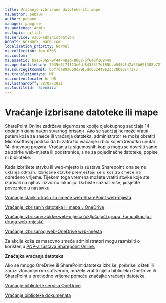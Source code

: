 ```yaml
---
title: Vraćanje izbrisane datoteke ili mape
ms.author: pebaum
author: pebaum
manager: pamgreen
ms.audience: Admin
ms.topic: article
ms.service: o365-administration
ROBOTS: NOINDEX, NOFOLLOW
localization_priority: Normal
ms.collection: Adm_O365
ms.custom: ''
ms.assetid: ba1573a5-9f44-482b-8082-6f648f169449
ms.openlocfilehash: 7935d6f74113e6da843f5f7df65bcb540b3d7a23b69f388b721fd778f4ff7a0f
ms.sourcegitcommit: b5f7da89a650d2915dc652449623c78be6247175
ms.translationtype: MT
ms.contentlocale: hr-HR
ms.lasthandoff: 08/05/2021
ms.locfileid: "54085112"
---
```

# <a name="restore-a-deleted-file-or-folder"></a>Vraćanje izbrisane datoteke ili mape

SharePoint Online zadržava sigurnosne kopije cjelokupnog sadržaja 14 dodatnih dana nakon stvarnog brisanja. Ako se sadržaj ne može vratiti putem koša za smeće ili vraćanja datoteka, administrator se može obratiti Microsoftovoj podršci da bi zatražio vraćanje u bilo kojem trenutku unutar 14-dnevnog prozora. Vraćanja iz sigurnosnih kopija mogu se dovršiti samo za zbirke web-mjesta ili podstranice, a ne za pojedinačne datoteke, popise ni biblioteke.

Kada izbrišete stavku ili web-mjesto iz sustava Sharepoint, ona se ne uklanja odmah. Izbrisane stavke premještaju se u koš za smeće na određeno vrijeme. Tijekom toga vremena možete vratiti stavke koje ste izbrisali na njihovu izvornu lokaciju. Da biste saznali više, posjetite poveznice u nastavku.

[Vraćanje stavki u košu za smeće web-SharePoint web-mjesta](https://support.microsoft.com/office/restore-items-in-the-recycle-bin-that-were-deleted-from-sharepoint-or-teams-6df466b6-55f2-4898-8d6e-c0dff851a0be).

[Vraćanje izbrisanih datoteka ili mapa u OneDrive](https://support.office.com/article/Restore-deleted-files-or-folders-in-OneDrive-949ada80-0026-4db3-a953-c99083e6a84f)

[Vraćanje izbrisane zbirke web-mjesta (uključujući grupu, komunikaciju i druga web-mjesta)](https://docs.microsoft.com/sharepoint/restore-deleted-site-collection)

[Vraćanje izbrisanog web-OneDrive web-mjesta](https://docs.microsoft.com/onedrive/restore-deleted-onedrive)

Za akcije koša za masovno smeće administratori mogu razmisliti o korištenju [PNP-a sustava Sharepoint Online.](https://docs.microsoft.com/powershell/sharepoint/sharepoint-pnp/sharepoint-pnp-cmdlets?view=sharepoint-ps)

**Značajka vraćanja datoteka**

Ako se mnogo OneDrive ili SharePoint datoteka izbriše, prebrise, ošteti ili zarazi zlonamjernim softverom, možete vratiti cijelu biblioteku OneDrive ili SharePoint u prethodno vrijeme pomoću značajke vraćanja datoteka.

[Vraćanje biblioteke servisa OneDrive](https://support.office.com/article/restore-your-onedrive-fa231298-759d-41cf-bcd0-25ac53eb8a15)

[Vraćanje biblioteke dokumenata](https://support.office.com/article/restore-a-document-library-317791c3-8bd0-4dfd-8254-3ca90883d39a)

